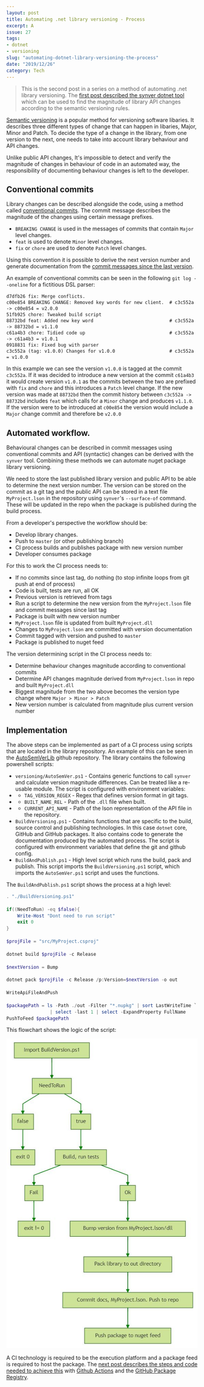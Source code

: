 ```yaml
---
layout: post
title: Automating .net library versioning - Process
excerpt: A 
issue: 27
tags: 
- dotnet
- versioning
slug: "automating-dotnet-library-versioning-the-process"
date: "2019/12/26"
category: Tech
---
```


> This is the second post in a series on a method of automating .net library versioning. The [first post described the synver dotnet tool](/automating-dotnet-library-versioning-synver) which can be used to find the magnitude of library API changes according to the semantic versioning rules. 

[Semantic versioning](https://semver.org/) is a popular method for versioning software libaries. 
It describes three different types of change that can happen in libaries, Major, Minor and Patch. To decide the type of a change in the library, from one version to the next, one needs to take into account library behaviour and API changes.

Unlike public API changes, It's impossible to detect and verify the magnitude of changes in behaviour of code in an automated way, the responsibility of documenting behaviour changes is left to the developer. 

## Conventional commits

Library changes can be described alongside the code, using a method called [conventional commits](https://www.conventionalcommits.org/en). The commit message describes the magnitude of the changes using certain message prefixes. 

- `BREAKING CHANGE` is used in the messages of commits that contain `Major` level changes. 
- `feat` is used to denote `Minor` level changes.  
- `fix` or `chore` are used to denote `Patch` level changes.  

Using this convention it is possible to derive the next version number and generate documentation from the [commit messages since the last version](https://github.com/conventional-changelog/standard-version). 

An example of conventional commits can be seen in the following `git log --oneline` for a fictitious DSL parser:

```
d7dfb26 fix: Merge conflicts.
c00e854 BREAKING CHANGE: Removed key words for new client.  # c3c552a -> c00e854 = v2.0.0
51fb925 chore: Tweaked build script
88732bd feat: Added new key word                            # c3c552a -> 88732bd = v1.1.0
c61a4b3 chore: Tidied code up                               # c3c552a -> c61a4b3 = v1.0.1
0918831 fix: Fixed bug with parser
c3c552a (tag: v1.0.0) Changes for v1.0.0                    # c3c552a = v1.0.0
```

In this example we can see the version `v1.0.0` is tagged at the commit `c3c552a`. If it was decided to introduce a new version at the commit `c61a4b3` it would create version `v1.0.1` as the commits between the two are prefixed with `fix` and `chore` and this introduces a `Patch` level change. 
If the new version was made at `88732bd` then the commit history between `c3c552a -> 88732bd` includes `feat` which calls for a `Minor` change and produces `v1.1.0`. If the version were to be introduced at `c00e854` the version would include a `Major` change commit and therefore be `v2.0.0`

## Automated workflow.

Behavioural changes can be described in commit messages using conventional commits and API (syntactic) changes can be derived with the `synver` tool. Combining these methods we can automate nuget package library versioning. 


We need to store the last published library version and public API to be able to determine the next version number.
The version can be stored on the commit as a git tag and the public API can be stored in a text file `MyProject.lson` in the repository using `synver`'s `--surface-of` command. These will be updated in the repo when the package is published during the build process.

From a developer's perspective the workflow should be:

- Develop library changes.
- Push to `master` (or other publishing branch)
- CI process builds and publishes package with new version number
- Developer consumes package

For this to work the CI process needs to:

- If no commits since last tag, do nothing (to stop infinite loops from git push at end of process)
- Code is built, tests are run, all OK
- Previous version is retrieved from tags
- Run a script to determine the new version from the `MyProject.lson` file and commit messages since last tag
- Package is built with new version number
- `MyProject.lson` file is updated from built `MyProject.dll`
- Changes to `MyProject.lson` are committed with version documentation
- Commit tagged with version and pushed to `master`
- Package is published to nuget feed

The version determining script in the CI process needs to:

- Determine behaviour changes magnitude according to conventional commits
- Determine API changes magnitude derived from `MyProject.lson` in repo and built `MyProject.dll`
- Biggest magnitude from the two above becomes the version type change where `Major > Minor > Patch`
- New version number is calculated from magnitude plus current version number


## Implementation

The above steps can be implemented as part of a CI process using scripts that are located in the library repository. An example of this can be seen in the [AutoSemVerLib](https://github.com/chestercodes/AutoSemVerLib) github repository. The library contains the following powershell scripts:

- `versioning/AutoSemVer.ps1` - Contains generic functions to call `synver` and calculate version magnitude differences. Can be treated like a re-usable module. The script is configured with environment variables:
- - `TAG_VERSION_REGEX` - Regex that defines version format in git tags.
- - `BUILT_NAME_REL` - Path of the `.dll` file when built.
- - `CURRENT_API_NAME` - Path of the lson representation of the API file in the repository.
- `BuildVersioning.ps1` - Contains functions that are specific to the build, source control and publishing technologies. In this case `dotnet` core, GitHub and GitHub packages. It also contains code to generate the documentation produced by the automated process. The script is configured with environment variables that define the git and github config.
- `BuildAndPublish.ps1` - High level script which runs the build, pack and publish. This script imports the `BuildVersioning.ps1` script, which imports the `AutoSemVer.ps1` script and uses the functions.


The `BuildAndPublish.ps1` script shows the process at a high level:

``` powershell
. "./BuildVersioning.ps1"

if((NeedToRun) -eq $false){
    Write-Host "Dont need to run script"
    exit 0
}

$projFile = "src/MyProject.csproj"

dotnet build $projFile -c Release 

$nextVersion = Bump

dotnet pack $projFile -c Release /p:Version=$nextVersion -o out

WriteApiFileAndPush

$packagePath = ls -Path ./out -Filter "*.nupkg" | sort LastWriteTime `
                | select -last 1 | select -ExpandProperty FullName
PushToFeed $packagePath
```

This flowchart shows the logic of the script:

![Flowchart](Flowchart.jpg)


A CI technology is required to be the execution platform and a package feed is required to host the package. The [next post describes the steps and code needed to achieve this](/automating-dotnet-library-versioning-github) with [Github Actions](https://github.com/features/actions) and the [GitHub Package Registry](https://github.com/features/packages).